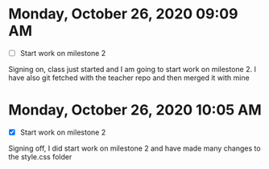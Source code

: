 # Monday, October 26, 2020 09:09 AM
- [ ] Start work on milestone 2 

Signing on, class just started and I am going to start work on milestone 2. I have also git fetched with the teacher repo and then merged it with mine
# Monday, October 26, 2020 10:05 AM
- [x] Start work on milestone 2 

Signing off, I did start work on milestone 2 and have made many changes to the style.css folder 
